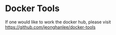 # Docker Tools

If one would like to work the docker hub, please visit
<https://github.com/jeonghanlee/docker-tools>



